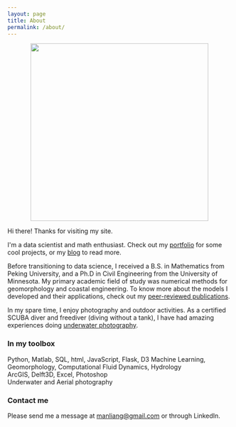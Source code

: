 ```yaml
---
layout: page
title: About
permalink: /about/
---
```

<p align="center"><img src="../images/profile.png" width="400"></p>

Hi there! Thanks for visiting my site.  

I'm a data scientist and math enthusiast. Check out my [portfolio](https://sealoving.github.io/portfolio/) for some cool projects, or my [blog](https://sealoving.github.io/) to read more.

Before transitioning to data science, I received a B.S. in Mathematics from Peking University, and a Ph.D in Civil Engineering from the University of Minnesota. My primary academic field of study was numerical methods for geomorphology and coastal engineering. To know more about the models I developed and their applications, check out my [peer-reviewed publications](https://scholar.google.com/citations?user=N08QGhsAAAAJ&hl=en).

In my spare time, I enjoy photography and outdoor activities. As a certified SCUBA diver and freediver (diving without a tank), I have had amazing experiences doing [underwater photography](https://www.sealoving.com).

### In my toolbox
Python, Matlab, SQL, html, JavaScript, Flask, D3 
Machine Learning, Geomorphology, Computational Fluid Dynamics, Hydrology  
ArcGIS, Delft3D, Excel, Photoshop  
Underwater and Aerial photography

### Contact me

Please send me a message at manliang@gmail.com or through LinkedIn.
